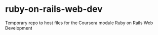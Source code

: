 # ruby-on-rails-web-dev
Temporary repo to host files for the Coursera module Ruby on Rails Web Development
